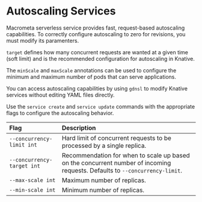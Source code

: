 # Autoscaling Services

Macrometa serverless service provides fast, request-based autoscaling capabilities. To correctly configure autoscaling to zero for revisions, you must modify its paramenters.

`target` defines how many concurrent requests are wanted at a given time (soft limit) and is the recommended configuration for autoscaling in Knative.

The `minScale` and `maxScale` annotations can be used to configure the minimum and maximum number of pods that can serve applications.

You can access autoscaling capabilities by using `gdnsl` to modify Knative services without editing YAML files directly.

Use the `service create` and `service update` commands with the appropriate flags to configure the autoscaling behavior.


 Flag | Description|
:------|:-----------|
| `--concurrency-limit int`| Hard limit of concurrent requests to be processed by a single replica.
| `--concurrency-target int`| Recommendation for when to scale up based on the concurrent number of incoming requests. Defaults to `--concurrency-limit`.
| `--max-scale int`| Maximum number of replicas.
| `--min-scale int`| Minimum number of replicas. 